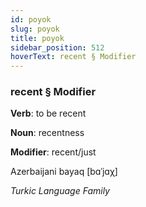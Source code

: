 ```yaml
---
id: poyok
slug: poyok
title: poyok
sidebar_position: 512
hoverText: recent § Modifier
---
```


### recent § Modifier

**Verb**: to be recent

**Noun**: recentness

**Modifier**: recent/just

Azerbaijani bayaq [bɑˈjɑχ]

*Turkic Language Family*